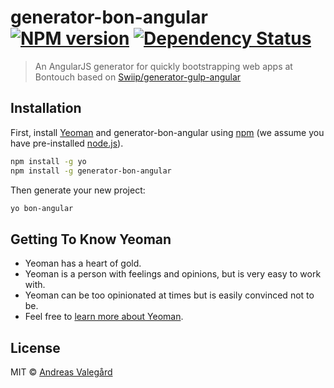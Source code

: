 # generator-bon-angular [![NPM version][npm-image]][npm-url] [![Dependency Status][daviddm-image]][daviddm-url]
> An AngularJS generator for quickly bootstrapping web apps at Bontouch based on [Swiip/generator-gulp-angular](https://github.com/Swiip/generator-gulp-angular/tree/v1.0.0)

## Installation

First, install [Yeoman](http://yeoman.io) and generator-bon-angular using [npm](https://www.npmjs.com/) (we assume you have pre-installed [node.js](https://nodejs.org/)).

```bash
npm install -g yo
npm install -g generator-bon-angular
```

Then generate your new project:

```bash
yo bon-angular
```

## Getting To Know Yeoman

 * Yeoman has a heart of gold.
 * Yeoman is a person with feelings and opinions, but is very easy to work with.
 * Yeoman can be too opinionated at times but is easily convinced not to be.
 * Feel free to [learn more about Yeoman](http://yeoman.io/).

## License

MIT © [Andreas Valegård]()


[npm-image]: https://badge.fury.io/js/generator-bon-angular.svg
[npm-url]: https://npmjs.org/package/generator-bon-angular
[daviddm-image]: https://david-dm.org//generator-bon-angular.svg?theme=shields.io
[daviddm-url]: https://david-dm.org//generator-bon-angular
